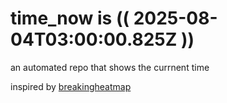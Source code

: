 # time_now is (( 2025-08-04T03:00:00.825Z ))

an automated repo that shows the currnent time

inspired by [breakingheatmap](https://github.com/breakingheatmap/breakingheatmap)